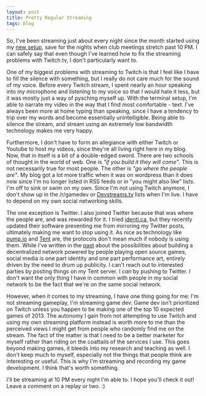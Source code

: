 ```yaml
---
layout: post
title: Pretty Regular Streaming
tags: blog
---
```

So, I've been streaming just about every night since the month started using my
[new setup][], save for the nights when club meetings stretch past 10 PM. I can
safely say that even though I've learned how to fix the streaming problems with
Twitch.tv, I don't particularly want to.

One of my biggest problems with streaming to Twitch is that I feel like I have
to fill the silence with something, but I really do not care much for the sound
of my voice. Before every Twitch stream, I spent nearly an hour speaking into
my microphone and listening to my voice so that I would hate it less, but it
was mostly just a way of pysching myself up. With the terminal setup, I'm able
to narrate my video in the way that I find most comfortable - text. I've always
been more at home typing than speaking, since I have a tendency to trip over my
words and become essentially unintelligible. Being able to silence the stream,
and stream using an extremely low bandwidth technology makes me very happy.

Furthermore, I don't have to form an allegiance with either Twitch or Youtube
to host my videos, since they're all living right here in my blog. Now, that in
itself is a bit of a double-edged sword. There are two schools of thought in the
world of web. One is *"if you build it they will come"*. This is not necessarily
true for most people. The other is *"go where the people are"*. My blog got a
lot more traffic when it was on wordpress than it does now since I'm no longer
listed in RSS feeds or in "you might also like" lists. I'm off to sink or swim
on my own. Since I'm not using Twitch anymore, I don't show up in the /r/gamedev
or [Devstreams.tv][] lists when I'm live. I have to depend on my own social
networking skills.

The one exception is Twitter. I also joined Twitter because that was where the
people are, and was rewarded for it. I tried [identi.ca][], but they recently
updated their software preventing me from mirroring my Twitter posts, ultimately
making me want to stop using it. As nice as technology like [pump.io][] and
[Tent][] are, the protocols don't mean much if nobody is using them. While I've
written in the [past][] about the possibilities about building a decentralized
network powered by people playing open source games, social media is one part
identity and one part performance art, entirely driven by the need to drum up
publicity. I can't reach out to interested parties by posting things on my
Tent server. I *can* by pushing to Twitter. I don't want the only thing I have
in common with people in my social network to be the fact that we're on the
same social network.

However, when it comes to my streaming, I have one thing going for me: I'm not
streaming gameplay, I'm streaming game dev. Game dev isn't prioritized on Twitch
unless you happen to be making one of the top 10 expected games of 2013. The
autonomy I gain from not attempting to use Twitch and using my own streaming
platform instead is worth more to me than the perceived views I might get from
people who randomly find me on the stream. The fact of the matter is that I need
to be a better marketer for myself rather than riding on the coattails of the
services I use. This goes beyond making games, it bleeds into my research and
teaching as well. I don't keep much to myself, especially not the things that
people think are interesting or useful. This is why I'm streaming and recording
my game development. I think that's worth something.

I'll be streaming at 10 PM every night I'm able to. I hope you'll check it out!
Leave a comment on a replay or two. :)


[new setup]: http://isharacomix.org/2014/01/03/new-year-new-design
[Devstreams.tv]: http://devstreams.tv
[pump.io]: http://pump.io
[tent]: http://tent.io
[past]: http://isharacomix.org/2013/09/12/social-network-competition
[identi.ca]: http://identi.ca

